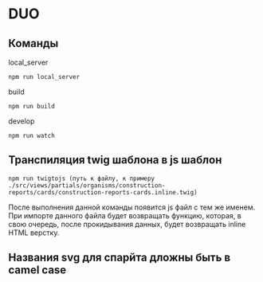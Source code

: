 # DUO

## Команды
local_server
```
npm run local_server
```
build
```
npm run build
```
develop
```
npm run watch
```
## Транспиляция twig шаблона в js шаблон
```
npm run twigtojs (путь к файлу, к примеру ./src/views/partials/organisms/construction-reports/cards/construction-reports-cards.inline.twig)
```
После выполнения данной команды появится js файл с тем же именем.
При импорте данного файла будет возвращать функцию, которая, в свою очередь, после прокидывания данных, будет возвращать inline HTML верстку.

## Названия svg для спарйта дложны быть в camel case
